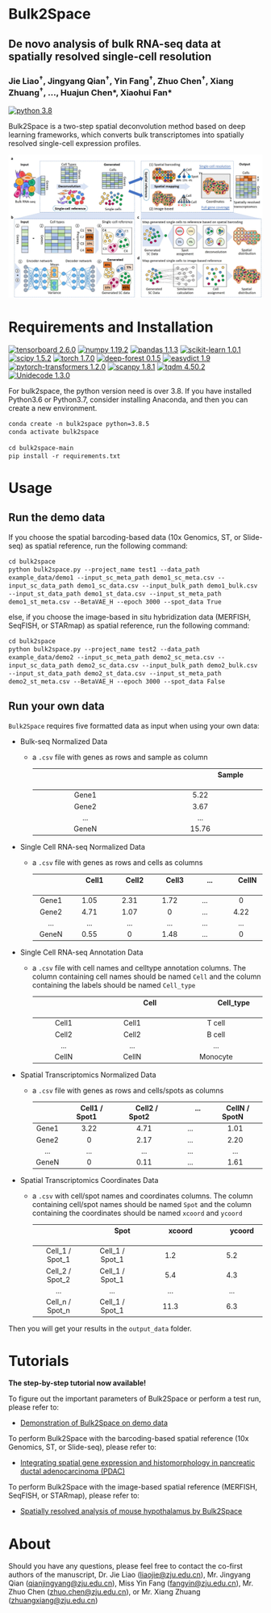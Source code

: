 # Bulk2Space

## De novo analysis of bulk RNA-seq data at spatially resolved single-cell resolution 
### Jie Liao<sup>†</sup>,  Jingyang Qian<sup>†</sup>, Yin Fang<sup>†</sup>, Zhuo Chen<sup>†</sup>, Xiang Zhuang<sup>†</sup>, ..., Huajun Chen\*, Xiaohui Fan*

[![python 3.8](https://img.shields.io/badge/python-3.8-brightgreen)](https://www.python.org/) 

Bulk2Space is a two-step spatial deconvolution method based on deep learning frameworks, which converts bulk transcriptomes into spatially resolved single-cell expression profiles.

![Image text](images/overview.jpeg)

# Requirements and Installation
[![tensorboard 2.6.0](https://img.shields.io/badge/tensorboard-2.6.0-brightgreen)](https://pypi.org/project/tensorboard/) [![numpy 1.19.2](https://img.shields.io/badge/numpy-1.19.2-green)](https://github.com/numpy/numpy) [![pandas 1.1.3](https://img.shields.io/badge/pandas-1.1.3-yellowgreen)](https://github.com/pandas-dev/pandas) [![scikit-learn 1.0.1](https://img.shields.io/badge/scikit--learn-1.0.1-yellow)](https://github.com/scikit-learn/scikit-learn) [![scipy 1.5.2](https://img.shields.io/badge/scipy-1.5.2-orange)](https://github.com/scipy/scipy) [![torch 1.7.0](https://img.shields.io/badge/torch-1.7.0-red)](https://github.com/pytorch/pytorch) [![deep-forest 0.1.5](https://img.shields.io/badge/deep--forest-0.1.5-success)](https://pypi.org/project/deep-forest/) [![easydict 1.9](https://img.shields.io/badge/easydict-1.9-informational)](https://pypi.org/project/easydict/) [![pytorch-transformers 1.2.0](https://img.shields.io/badge/pytorch--transformers-1.2.0-blueviolet)](https://pypi.org/project/pytorch-transformers/) [![scanpy 1.8.1](https://img.shields.io/badge/scanpy-1.8.1-ff69b4)](https://pypi.org/project/scanpy/) [![tqdm 4.50.2](https://img.shields.io/badge/tqdm-4.50.2-9cf)](https://pypi.org/project/tqdm/) [![Unidecode 1.3.0](https://img.shields.io/badge/Unidecode-1.3.0-inactive)](https://pypi.org/project/Unidecode/) 

For bulk2space, the python version need is over 3.8. If you have installed Python3.6 or Python3.7, consider installing Anaconda, and then you can create a new environment.
```
conda create -n bulk2space python=3.8.5
conda activate bulk2space

cd bulk2space-main
pip install -r requirements.txt 
```

# Usage

## Run the demo data
If you choose the spatial barcoding-based data (10x Genomics, ST, or Slide-seq) as spatial reference, run the following command:
```
cd bulk2space
python bulk2space.py --project_name test1 --data_path example_data/demo1 --input_sc_meta_path demo1_sc_meta.csv --input_sc_data_path demo1_sc_data.csv --input_bulk_path demo1_bulk.csv --input_st_data_path demo1_st_data.csv --input_st_meta_path demo1_st_meta.csv --BetaVAE_H --epoch 3000 --spot_data True
```

else, if you choose the image-based in situ hybridization data (MERFISH, SeqFISH, or STARmap) as spatial reference, run the following command:
```
cd bulk2space
python bulk2space.py --project_name test2 --data_path example_data/demo2 --input_sc_meta_path demo2_sc_meta.csv --input_sc_data_path demo2_sc_data.csv --input_bulk_path demo2_bulk.csv --input_st_data_path demo2_st_data.csv --input_st_meta_path demo2_st_meta.csv --BetaVAE_H --epoch 3000 --spot_data False
```

## Run your own data
`Bulk2Space` requires five formatted data as input when using your own data:
* Bulk-seq Normalized Data
  * a `.csv` file with genes as rows and sample as column
        
      |<img width=120/> <img width=120/>|<img width=120/>Sample<img width=120/>| 
      | :-----: | :-----: | 
      | Gene1 | 5.22 |
      | Gene2 | 3.67 |
      | ... | ... |
      | GeneN | 15.76 |
  
* Single Cell RNA-seq Normalized Data
  * a `.csv` file with genes as rows and cells as columns
  
      |<img width=30/> <img width=30/>|<img width=20/>Cell1<img width=20/>|<img width=20/>Cell2<img width=20/>|<img width=20/>Cell3<img width=20/>|<img width=20/>...<img width=25/>|<img width=25/>CellN<img width=20/>| 
      | :-----: | :-----: | :-----: | :-----: | :-----: | :-----: | 
      | Gene1 | 1.05 | 2.31 | 1.72 | ... | 0 |
      | Gene2 | 4.71 | 1.07 | 0 | ... | 4.22 |
      | ... | ... | ... | ... | ... | ... |
      | GeneN | 0.55 | 0 | 1.48 | ... | 0 |

* Single Cell RNA-seq Annotation Data
  * a `.csv` file with cell names and celltype annotation columns. The column containing cell names should be named `Cell` and the column containing the labels should be named `Cell_type` 

      |<img width=65/> <img width=65/>|<img width=70/>Cell<img width=70/>|<img width=70/>Cell_type<img width=70/>|
      | :-----: | :-----: | :-----: |
      | Cell1 | Cell1 | T cell |
      | Cell2 | Cell2 | B cell |
      | ... | ... | ... |
      | CellN | CellN | Monocyte |

* Spatial Transcriptomics Normalized Data
  * a `.csv` file with genes as rows and cells/spots as columns 

      |<img width=20/> <img width=20/>|<img width=10/>Cell1 / Spot1<img width=10/>|<img width=10/>Cell2 / Spot2<img width=20/>|<img width=30/>...<img width=30/>|<img width=10/>CellN / SpotN<img width=10/>| 
      | :-----: | :-----: | :-----: | :-----: | :-----: |
      | Gene1 | 3.22 | 4.71 | ... | 1.01 |
      | Gene2 | 0 | 2.17 | ... | 2.20 |
      | ... | ... | ... | ... | ... |
      | GeneN | 0 | 0.11 | ... | 1.61 |

* Spatial Transcriptomics Coordinates Data
  * a `.csv` with cell/spot names and coordinates columns. The column containing cell/spot names should be named `Spot` and the column containing the coordinates should be named `xcoord` and `ycoord`

    |<img width=50/> <img width=50/>|<img width=40/>Spot<img width=40/>|<img width=40/>xcoord<img width=40/>|<img width=40/>ycoord<img width=40/>|
    | :-----: | :-----: | :-----: | :-----: |
    | Cell_1 / Spot_1 | Cell_1 / Spot_1 | 1.2 | 5.2 |
    | Cell_2 / Spot_2 | Cell_1 / Spot_1 |5.4 | 4.3 |
    | ... | ... | ... | ... |
    | Cell_n / Spot_n | Cell_1 / Spot_1 | 11.3 | 6.3 |
  
Then you will get your results in the `output_data` folder.

# Tutorials
**The step-by-step tutorial now available!**

To figure out the important parameters of Bulk2Space or perform a test run, please refer to:
* [Demonstration of Bulk2Space on demo data](bulk2space/tutorial/demo.ipynb)

To perform Bulk2Space with the barcoding-based spatial reference (10x Genomics, ST, or Slide-seq), please refer to:

* [Integrating spatial gene expression and histomorphology in pancreatic ductal adenocarcinoma (PDAC)](bulk2space/tutorial/PDAC_analysis.ipynb)

To perform Bulk2Space with the image-based spatial reference (MERFISH, SeqFISH, or STARmap), please refer to:

* [Spatially resolved analysis of mouse hypothalamus by Bulk2Space](bulk2space/tutorial/hypothalamus_analysis.ipynb)

# About
Should you have any questions, please feel free to contact the co-first authors of the manuscript, Dr. Jie Liao (liaojie@zju.edu.cn), Mr. Jingyang Qian (qianjingyang@zju.edu.cn), Miss Yin Fang (fangyin@zju.edu.cn), Mr. Zhuo Chen (zhuo.chen@zju.edu.cn), or Mr. Xiang Zhuang (zhuangxiang@zju.edu.cn)
